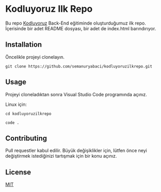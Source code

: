 # Kodluyoruz Ilk Repo

 Bu repo [Kodluyoruz](https://www.kodluyoruz.org/) Back-End eğitiminde oluşturduğumuz ilk repo. İçerisinde bir adet README dosyası, bir adet de index.html barındırıyor.

## Installation

Öncelikle projeyi clonelayın.

```
git clone https://github.com/semanuryabaci/kodluyoruzilkrepo.git
```

## Usage 

Projeyi cloneladıktan sonra Visual Studio Code programında açınız. 

Linux için: 

```
cd kodluyoruzilkrepo

code .
```

## Contributing

Pull requestler kabul edilir. Büyük değişiklikler için, lütfen önce neyi değiştirmek istediğinizi tartışmak için bir konu açınız.

## License

[MIT](https://github.com/semanuryabaci/kodluyoruzilkrepo/blob/main/LICENSE)
